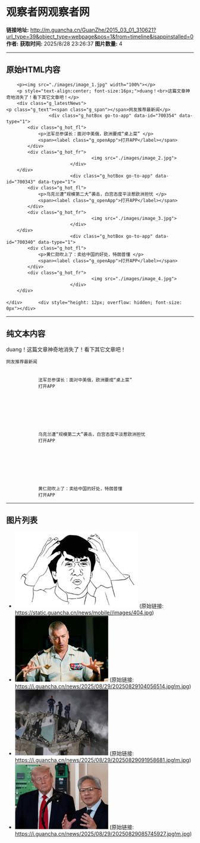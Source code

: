 # 观察者网观察者网

**链接地址:** http://m.guancha.cn/GuanZhe/2015_03_01_310621?url_type=39&object_type=webpage&pos=1&from=timeline&isappinstalled=0
**作者:** 
**获取时间:** 2025/8/28 23:26:37
**图片数量:** 4

---

## 原始HTML内容


		<p><img src="./images/image_1.jpg" width="100%"></p>
    	<p style="text-align:center; font-size:16px;">duang！<br>这篇文章神奇地消失了！看下其它文章吧！</p>
    	<div class="g_latestNews">
	<p class="g_text"><span class="g_span"></span>网友推荐最新闻</p>
					<div class="g_hotBox go-to-app" data-id="700354" data-type="1">
			<div class="g_hot_fl">
				<p>法军总参谋长：面对中美俄，欧洲要成“桌上菜” </p>
				<span><label class="g_openApp">打开APP</label></span>
			</div>
			<div class="g_hot_fr">
									<img src="./images/image_2.jpg">
							</div>
		</div>
							<div class="g_hotBox go-to-app" data-id="700343" data-type="1">
			<div class="g_hot_fl">
				<p>乌克兰遭“规模第二大”袭击，白宫态度平淡惹欧洲担忧 </p>
				<span><label class="g_openApp">打开APP</label></span>
			</div>
			<div class="g_hot_fr">
									<img src="./images/image_3.jpg">
							</div>
		</div>
							<div class="g_hotBox go-to-app" data-id="700340" data-type="1">
			<div class="g_hot_fl">
				<p>黄仁勋吹上了：卖给中国的好处，特朗普懂 </p>
				<span><label class="g_openApp">打开APP</label></span>
			</div>
			<div class="g_hot_fr">
									<img src="./images/image_4.jpg">
							</div>
		</div>
																																										</div>    	<div style="height: 12px; overflow: hidden; font-size: 0px"></div>
    

---

## 纯文本内容

duang！这篇文章神奇地消失了！看下其它文章吧！
    	
	网友推荐最新闻
					
			
				法军总参谋长：面对中美俄，欧洲要成“桌上菜” 
				打开APP
			
			
									
							
		
							
			
				乌克兰遭“规模第二大”袭击，白宫态度平淡惹欧洲担忧 
				打开APP
			
			
									
							
		
							
			
				黄仁勋吹上了：卖给中国的好处，特朗普懂 
				打开APP

---

## 图片列表

- ![](./images/image_1.jpg) (原始链接: https://static.guancha.cn/news/mobile//images/404.jpg)
- ![](./images/image_2.jpg) (原始链接: https://i.guancha.cn/news/2025/08/29/20250829104056514.jpg!m.jpg)
- ![](./images/image_3.jpg) (原始链接: https://i.guancha.cn/news/2025/08/29/20250829091958681.jpg!m.jpg)
- ![](./images/image_4.jpg) (原始链接: https://i.guancha.cn/news/2025/08/29/20250829085745927.jpg!m.jpg)
